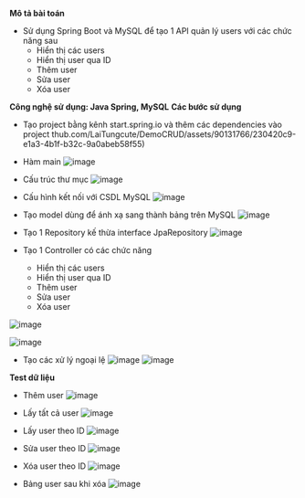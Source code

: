 **Mô tả bài toán**
- Sử dụng Spring Boot và MySQL để tạo 1 API quản lý users với các chức năng sau
   + Hiển thị các users
   + Hiển thị user qua ID
   + Thêm user
   + Sửa user
   + Xóa user

**Công nghệ sử dụng: Java Spring, MySQL**
**Các bước sử dụng**
- Tạo project bằng kênh start.spring.io và thêm các dependencies vào project
thub.com/LaiTungcute/DemoCRUD/assets/90131766/230420c9-e1a3-4b1f-b32c-9a0abeb58f55)

- Hàm main
![image](https://github.com/LaiTungcute/DemoCRUD/assets/90131766/7e3072c6-b412-4d7f-a280-e9b8ec53359a)

- Cấu trúc thư mục
![image](https://github.com/LaiTungcute/DemoCRUD/assets/90131766/de744fff-df28-4c11-b3cb-75fdc5651109)

- Cấu hình kết nối với CSDL MySQL
![image](https://github.com/LaiTungcute/DemoCRUD/assets/90131766/cfc27460-1d08-46bb-a8ff-9d5f828437c0)

- Tạo model dùng để ánh xạ sang thành bảng trên MySQL
![image](https://github.com/LaiTungcute/DemoCRUD/assets/90131766/c530db52-79b2-40b3-b5ba-b9ca5e9ffd9c)

- Tạo 1 Repository kế thừa interface JpaRepository
![image](https://github.com/LaiTungcute/DemoCRUD/assets/90131766/51e97f2f-7dec-4973-847d-20f5dd43ae83)

- Tạo 1 Controller có các chức năng 
   + Hiển thị các users
   + Hiển thị user qua ID
   + Thêm user
   + Sửa user
   + Xóa user

![image](https://github.com/LaiTungcute/DemoCRUD/assets/90131766/9b37d3ba-8548-4df1-b0e4-5e01657a81e8)

![image](https://github.com/LaiTungcute/DemoCRUD/assets/90131766/389d620d-7509-475b-9a04-9eed8a870c74)

- Tạo các xử lý ngoại lệ
![image](https://github.com/LaiTungcute/DemoCRUD/assets/90131766/90942425-f079-4565-80e1-3519fbb02ab4)
![image](https://github.com/LaiTungcute/DemoCRUD/assets/90131766/03247405-fd34-481a-a84c-25637a5dd79b)

**Test dữ liệu**
- Thêm user
![image](https://github.com/LaiTungcute/DemoCRUD/assets/90131766/43c51d48-3965-4146-807d-96e47394516c)

- Lấy tất cả user
![image](https://github.com/LaiTungcute/DemoCRUD/assets/90131766/28aeb237-1a5e-4c60-98f2-1af8d8c62aaa)

- Lấy user theo ID
![image](https://github.com/LaiTungcute/DemoCRUD/assets/90131766/88ad1e95-ed01-40c2-bd82-be4d27c1128a)

- Sửa user theo ID
![image](https://github.com/LaiTungcute/DemoCRUD/assets/90131766/dc04c57a-d4ae-4014-b3d8-b73710f76c19)

- Xóa user theo ID
![image](https://github.com/LaiTungcute/DemoCRUD/assets/90131766/7c7732ce-86c9-47e2-a269-d941549faf78)

- Bảng user sau khi xóa
![image](https://github.com/LaiTungcute/DemoCRUD/assets/90131766/c7a38b4b-6c0c-4d2d-a24f-060b506f9590)



